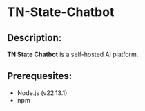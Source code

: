 # TN-State-Chatbot

## Description:
**TN State Chatbot** is a self-hosted AI platform.

## Prerequesites:
- Node.js (v22.13.1)
- npm


